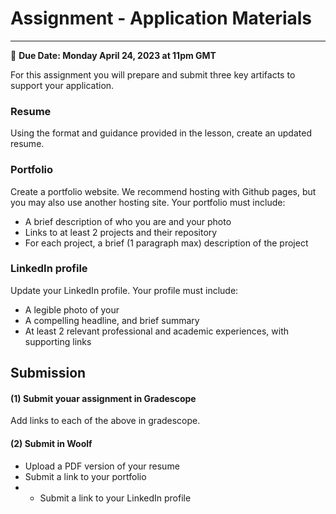 # Assignment - Application Materials
-----
<aside>
  
  📝 **Due Date: Monday April 24, 2023 at 11pm GMT**
 
</aside>

For this assignment you will prepare and submit three key artifacts to support your application. 

### Resume
Using the format and guidance provided in the lesson, create an updated resume.

### Portfolio
Create a portfolio website. We recommend hosting with Github pages, but you may also use another hosting site. Your portfolio must include:
- A brief description of who you are and your photo
- Links to at least 2 projects and their repository
- For each project, a brief (1 paragraph max) description of the project 

### LinkedIn profile
Update your LinkedIn profile. Your profile must include:
- A legible photo of your
- A compelling headline, and brief summary
- At least 2 relevant professional and academic experiences, with supporting links

## Submission

#### (1) Submit youar assignment in Gradescope
Add links to each of the above in gradescope. 

#### (2) Submit in Woolf
- Upload a PDF version of your resume
- Submit a link to your portfolio
- - Submit a link to your LinkedIn profile





